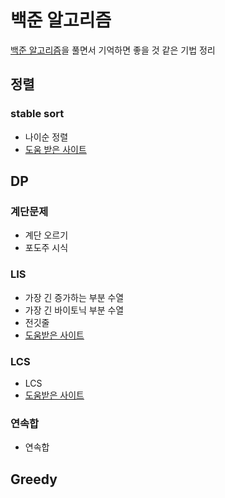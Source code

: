 # 백준 알고리즘
[백준 알고리즘][1]을 풀면서 기억하면 좋을 것 같은 기법 정리

## 정렬
### stable sort
- 나이순 정렬
- [도움 받은 사이트][2]

## DP

### 계단문제
 - 계단 오르기
 - 포도주 시식

### LIS
 - 가장 긴 증가하는 부분 수열
 - 가장 긴 바이토닉 부분 수열
 - 전깃줄
 - [도움받은 사이트][3]

### LCS
 - LCS
 - [도움받은 사이트][4]
 
 ### 연속합
  - 연속합

## Greedy

[1]: https://www.acmicpc.net
[2]: https://twpower.github.io/71-use-sort-and-stable_sort-in-cpp
[3]: https://jason9319.tistory.com/113
[4]: https://www.crocus.co.kr/787
